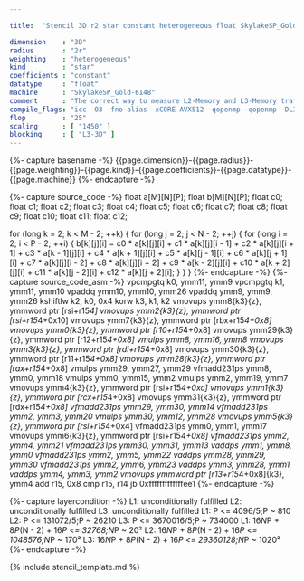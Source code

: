 ```yaml
---

title:  "Stencil 3D r2 star constant heterogeneous float SkylakeSP_Gold-6148"

dimension    : "3D"
radius       : "2r"
weighting    : "heterogeneous"
kind         : "star"
coefficients : "constant"
datatype     : "float"
machine      : "SkylakeSP_Gold-6148"
comment      : "The correct way to measure L2-Memory and L3-Memory traffic is unknown, hence the prediction by kerncraft is less accurate."
compile_flags: "icc -O3 -fno-alias -xCORE-AVX512 -qopenmp -qopenmp -DLIKWID_PERFMON -Ilikwid-4.3.3/include -Llikwid-4.3.3/lib -Iheaders/dummy.c stencil_compilable.c -o stencil -llikwid"
flop         : "25"
scaling      : [ "1450" ]
blocking     : [ "L3-3D" ]
---
```


{%- capture basename -%}
{{page.dimension}}-{{page.radius}}-{{page.weighting}}-{{page.kind}}-{{page.coefficients}}-{{page.datatype}}-{{page.machine}}
{%- endcapture -%}

{%- capture source_code -%}
float a[M][N][P];
float b[M][N][P];
float c0;
float c1;
float c2;
float c3;
float c4;
float c5;
float c6;
float c7;
float c8;
float c9;
float c10;
float c11;
float c12;

for (long k = 2; k < M - 2; ++k) {
  for (long j = 2; j < N - 2; ++j) {
    for (long i = 2; i < P - 2; ++i) {
      b[k][j][i] = c0 * a[k][j][i] + c1 * a[k][j][i - 1] +
                   c2 * a[k][j][i + 1] + c3 * a[k - 1][j][i] +
                   c4 * a[k + 1][j][i] + c5 * a[k][j - 1][i] +
                   c6 * a[k][j + 1][i] + c7 * a[k][j][i - 2] +
                   c8 * a[k][j][i + 2] + c9 * a[k - 2][j][i] +
                   c10 * a[k + 2][j][i] + c11 * a[k][j - 2][i] +
                   c12 * a[k][j + 2][i];
    }
  }
}
{%- endcapture -%}
{%- capture source_code_asm -%}
vpcmpgtq k0, ymm11, ymm9
vpcmpgtq k1, ymm11, ymm10
vpaddq ymm10, ymm10, ymm26
vpaddq ymm9, ymm9, ymm26
kshiftlw k2, k0, 0x4
korw k3, k1, k2
vmovups ymm8{k3}{z}, ymmword ptr [rsi+r15*4]
vmovups ymm2{k3}{z}, ymmword ptr [rsi+r15*4+0x10]
vmovups ymm7{k3}{z}, ymmword ptr [rbx+r15*4+0x8]
vmovups ymm0{k3}{z}, ymmword ptr [r10+r15*4+0x8]
vmovups ymm29{k3}{z}, ymmword ptr [r12+r15*4+0x8]
vmulps ymm8, ymm16, ymm8
vmovups ymm3{k3}{z}, ymmword ptr [rdi+r15*4+0x8]
vmovups ymm30{k3}{z}, ymmword ptr [r11+r15*4+0x8]
vmovups ymm28{k3}{z}, ymmword ptr [rax+r15*4+0x8]
vmulps ymm29, ymm27, ymm29
vfmadd231ps ymm8, ymm0, ymm18
vmulps ymm0, ymm15, ymm2
vmulps ymm2, ymm19, ymm7
vmovups ymm4{k3}{z}, ymmword ptr [rsi+r15*4+0xc]
vmovups ymm1{k3}{z}, ymmword ptr [rcx+r15*4+0x8]
vmovups ymm31{k3}{z}, ymmword ptr [rdx+r15*4+0x8]
vfmadd231ps ymm29, ymm30, ymm14
vfmadd231ps ymm2, ymm3, ymm20
vmulps ymm30, ymm12, ymm28
vmovups ymm5{k3}{z}, ymmword ptr [rsi+r15*4+0x4]
vfmadd231ps ymm0, ymm1, ymm17
vmovups ymm6{k3}{z}, ymmword ptr [rsi+r15*4+0x8]
vfmadd231ps ymm2, ymm4, ymm21
vfmadd231ps ymm30, ymm31, ymm13
vaddps ymm1, ymm8, ymm0
vfmadd231ps ymm2, ymm5, ymm22
vaddps ymm28, ymm29, ymm30
vfmadd231ps ymm2, ymm6, ymm23
vaddps ymm3, ymm28, ymm1
vaddps ymm4, ymm3, ymm2
vmovups ymmword ptr [r13+r15*4+0x8]{k3}, ymm4
add r15, 0x8
cmp r15, r14
jb 0xfffffffffffffee1
{%- endcapture -%}

{%- capture layercondition -%}
L1: unconditionally fulfilled
L2: unconditionally fulfilled
L3: unconditionally fulfilled
L1: P <= 4096/5;P ~ 810
L2: P <= 131072/5;P ~ 26210
L3: P <= 3670016/5;P ~ 734000
L1: 16*N*P + 8*P*(N - 2) + 16*P <= 32768;N*P ~ 20²
L2: 16*N*P + 8*P*(N - 2) + 16*P <= 1048576;N*P ~ 170²
L3: 16*N*P + 8*P*(N - 2) + 16*P <= 29360128;N*P ~ 1020²
{%- endcapture -%}

{% include stencil_template.md %}
